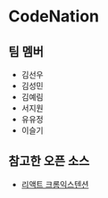 # CodeNation

## 팀 멤버
* 김선우
* 김성민
* 김예림
* 서지원
* 유유정
* 이슬기

## 참고한 오픈 소스
* [리액트 크롬익스텐션](https://github.com/satendra02/react-chrome-extension)